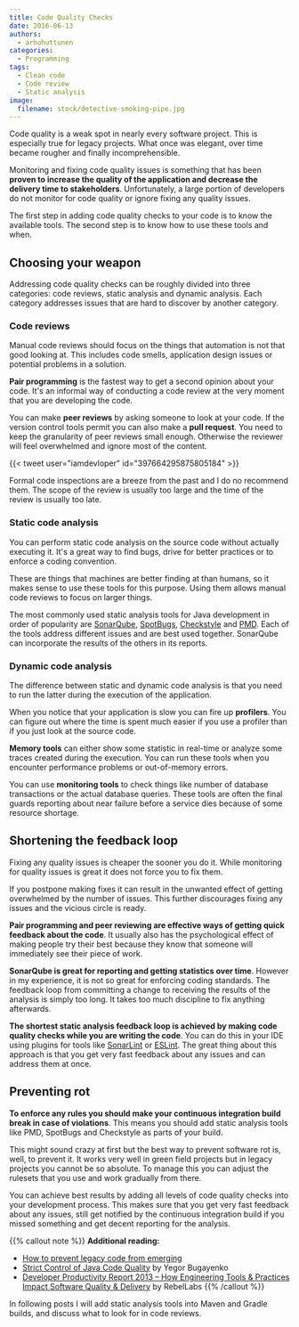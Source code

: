 ```yaml
---
title: Code Quality Checks
date: 2016-06-13
authors:
  - arhohuttunen
categories:
  - Programming
tags:
  - Clean code
  - Code review
  - Static analysis
image:
  filename: stock/detective-smoking-pipe.jpg
---
```


Code quality is a weak spot in nearly every software project. This is especially true for legacy projects. What once was elegant, over time became rougher and finally incomprehensible.

Monitoring and fixing code quality issues is something that has been **proven to increase the quality of the application and decrease the delivery time to stakeholders**. Unfortunately, a large portion of developers do not monitor for code quality or ignore fixing any quality issues.

The first step in adding code quality checks to your code is to know the available tools. The second step is to know how to use these tools and when.

## Choosing your weapon

Addressing code quality checks can be roughly divided into three categories: code reviews, static analysis and dynamic analysis. Each category addresses issues that are hard to discover by another category.

### Code reviews

Manual code reviews should focus on the things that automation is not that good looking at. This includes code smells, application design issues or potential problems in a solution.

**Pair programming** is the fastest way to get a second opinion about your code. It's an informal way of conducting a code review at the very moment that you are developing the code.

You can make **peer reviews** by asking someone to look at your code. If the version control tools permit you can also make a **pull request**. You need to keep the granularity of peer reviews small enough. Otherwise the reviewer will feel overwhelmed and ignore most of the content.

{{< tweet user="iamdevloper" id="397664295875805184" >}}

Formal code inspections are a breeze from the past and I do no recommend them. The scope of the review is usually too large and the time of the review is usually too late.

### Static code analysis

You can perform static code analysis on the source code without actually executing it. It's a great way to find bugs, drive for better practices or to enforce a coding convention.

These are things that machines are better finding at than humans, so it makes sense to use these tools for this purpose. Using them allows manual code reviews to focus on larger things.

The most commonly used static analysis tools for Java development in order of popularity are [SonarQube](http://www.sonarqube.org), [SpotBugs](https://spotbugs.github.io), [Checkstyle](http://checkstyle.sourceforge.net) and [PMD](https://pmd.github.io). Each of the tools address different issues and are best used together. SonarQube can incorporate the results of the others in its reports.

### Dynamic code analysis

The difference between static and dynamic code analysis is that you need to run the latter during the execution of the application.

When you notice that your application is slow you can fire up **profilers**. You can figure out where the time is spent much easier if you use a profiler than if you just look at the source code.

**Memory tools** can either show some statistic in real-time or analyze some traces created during the execution. You can run these tools when you encounter performance problems or out-of-memory errors.

You can use **monitoring tools** to check things like number of database transactions or the actual database queries. These tools are often the final guards reporting about near failure before a service dies because of some resource shortage.

## Shortening the feedback loop

Fixing any quality issues is cheaper the sooner you do it. While monitoring for quality issues is great it does not force you to fix them.

If you postpone making fixes it can result in the unwanted effect of getting overwhelmed by the number of issues. This further discourages fixing any issues and the vicious circle is ready.

**Pair programming and peer reviewing are effective ways of getting quick feedback about the code**. It usually also has the psychological effect of making people try their best because they know that someone will immediately see their piece of work.

**SonarQube is great for reporting and getting statistics over time**. However in my experience, it is not so great for enforcing coding standards. The feedback loop from committing a change to receiving the results of the analysis is simply too long. It takes too much discipline to fix anything afterwards.

**The shortest static analysis feedback loop is achieved by making code quality checks while you are writing the code**. You can do this in your IDE using plugins for tools like [SonarLint](https://www.sonarlint.org) or [ESLint](https://eslint.org/). The great thing about this approach is that you get very fast feedback about any issues and can address them at once.

## Preventing rot

**To enforce any rules you should make your continuous integration build break in case of violations**. This means you should add static analysis tools like PMD, SpotBugs and Checkstyle as parts of your build.

This might sound crazy at first but the best way to prevent software rot is, well, to prevent it. It works very well in green field projects but in legacy projects you cannot be so absolute. To manage this you can adjust the rulesets that you use and work gradually from there.

You can achieve best results by adding all levels of code quality checks into your development process. This makes sure that you get very fast feedback about any issues, still get notified by the continuous integration build if you missed something and get decent reporting for the analysis.

{{% callout note %}}
**Additional reading:**

- [How to prevent legacy code from emerging](/prevent-legacy-code-from-emerging)
- [Strict Control of Java Code Quality](https://www.yegor256.com/2014/08/13/strict-code-quality-control.html) by Yegor Bugayenko
- [Developer Productivity Report 2013 – How Engineering Tools & Practices Impact Software Quality & Delivery](https://jrebel.com/rebellabs/developer-productivity-report-2013-how-engineering-tools-practices-impact-software-quality-delivery/) by RebelLabs
{{% /callout %}}

In following posts I will add static analysis tools into Maven and Gradle builds, and discuss what to look for in code reviews.

